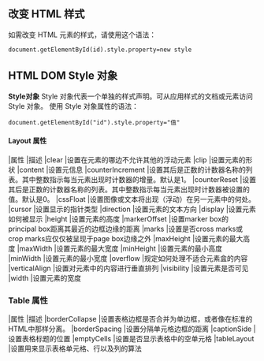 ## 改变 HTML 样式

如需改变 HTML 元素的样式，请使用这个语法：

	document.getElementById(id).style.property=new style
## HTML DOM Style 对象
**Style对象**
Style 对象代表一个单独的样式声明。可从应用样式的文档或元素访问 Style 对象。
使用 Style 对象属性的语法：

	document.getElementById("id").style.property="值"

#### Layout 属性
|属性 	|描述
|clear 	|设置在元素的哪边不允许其他的浮动元素
|clip 	|设置元素的形状
|content 	|设置元信息
|counterIncrement 	|设置其后是正数的计数器名称的列表。其中整数指示每当元素出现时计数器的增量。默认是1。
|counterReset 	|设置其后是正数的计数器名称的列表。其中整数指示每当元素出现时计数器被设置的值。默认是0。
|cssFloat 	|设置图像或文本将出现（浮动）在另一元素中的何处。
|cursor 	|设置显示的指针类型
|direction 	|设置元素的文本方向
|display 	|设置元素如何被显示
|height 	|设置元素的高度
|markerOffset 	|设置marker box的principal box距离其最近的边框边缘的距离
|marks 	|设置是否cross marks或crop marks应仅仅被呈现于page box边缘之外
|maxHeight 	|设置元素的最大高度
|maxWidth 	|设置元素的最大宽度
|minHeight 	|设置元素的最小高度
|minWidth 	|设置元素的最小宽度
|overflow 	|规定如何处理不适合元素盒的内容
|verticalAlign 	|设置对元素中的内容进行垂直排列
|visibility 	|设置元素是否可见
|width 	|设置元素的宽度

### Table 属性
|属性 	|描述
|borderCollapse 	|设置表格边框是否合并为单边框，或者像在标准的HTML中那样分离。
|borderSpacing 	|设置分隔单元格边框的距离
|captionSide 	|设置表格标题的位置
|emptyCells 	|设置是否显示表格中的空单元格
|tableLayout 	|设置用来显示表格单元格、行以及列的算法